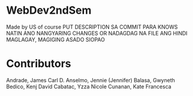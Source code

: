 # WebDev2ndSem

Made by US of course
PUT DESCRIPTION SA COMMIT PARA KNOWS NATIN ANO NANGYARING CHANGES OR NADAGDAG NA FILE 
ANG HINDI MAGLAGAY, MAGIGING ASADO SIOPAO

# Contributors

Andrade, James Carl D.
Anselmo, Jennie (Jennifer)
Balasa, Gwyneth
Bedico, Kenj David
Cabatac, Yzza Nicole
Cunanan, Kate Francesca
